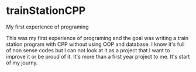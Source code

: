 # trainStationCPP
My first experience of programing

This was my first experience of programing and the goal was writing a train station program with CPP without using OOP and database.
I know it's full of non sense codes but I can not look at it as a project that I want to improve it or be proud of it.
It's more than a first year project to me. It's start of my journy.
